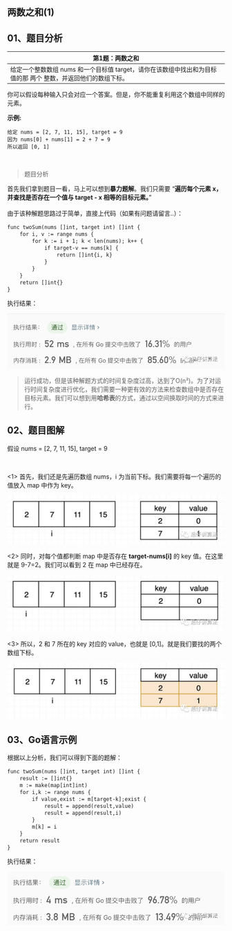  
##  两数之和(1)
 

## 01、题目分析

| 第1题：两数之和                                              |
| ------------------------------------------------------------ |
| 给定一个整数数组 nums 和一个目标值 target，请你在该数组中找出和为目标值的那 两个 整数，并返回他们的数组下标。 |

你可以假设每种输入只会对应一个答案。但是，你不能重复利用这个数组中同样的元素。

**示例:**

```
给定 nums = [2, 7, 11, 15], target = 9
因为 nums[0] + nums[1] = 2 + 7 = 9
所以返回 [0, 1]
```

<br/>

> 题目分析

首先我们拿到题目一看，马上可以想到**暴力题解**。我们只需要 “**遍历每个元素 x，并查找是否存在一个值与 target - x 相等的目标元素。**”  
<br/>
由于该种解题思路过于简单，直接上代码（如果有问题请留言..）：

```
func twoSum(nums []int, target int) []int {
	for i, v := range nums {
		for k := i + 1; k < len(nums); k++ {
			if target-v == nums[k] {
				return []int{i, k}
			}
		}
	}
	return []int{}
}
```

执行结果：

<img src="./007/1.jpg" alt="PNG" style="zoom:67%;" />

> 运行成功，但是该种解题方式的时间复杂度过高，达到了O(n²)。为了对运行时间复杂度进行优化，我们需要一种更有效的方法来检查数组中是否存在目标元素。我们可以想到用**哈希表**的方式，通过以空间换取时间的方式来进行。

## 02、题目图解

假设 nums = [2, 7, 11, 15], target = 9

<br/>

<1> 首先，我们还是先遍历数组 nums，i 为当前下标。我们需要将每一个遍历的值放入 map 中作为 key。

<img src="./007/2.jpeg" alt="PNG" style="zoom:67%;" />

<2> 同时，对每个值都判断 map 中是否存在 **target-nums[i]** 的 key 值。在这里就是 9-7=2。我们可以看到 2 在 map 中已经存在。

<img src="./007/3.jpg" alt="PNG" style="zoom:67%;" />

<3> 所以，2 和 7 所在的 key 对应的 value，也就是 [0,1]。就是我们要找的两个数组下标。

<img src="./007/4.jpg" alt="PNG" style="zoom:67%;" />

## 03、Go语言示例

根据以上分析，我们可以得到下面的题解：

```
func twoSum(nums []int, target int) []int {
    result := []int{}
    m := make(map[int]int)
    for i,k := range nums {      
        if value,exist := m[target-k];exist {
            result = append(result,value)
            result = append(result,i)
        }
        m[k] = i
    }
    return result
}
```

执行结果：

<img src="./007/5.jpg" alt="PNG" style="zoom:67%;" />